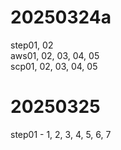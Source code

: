 # 20250324a

step01, 02 <br>
aws01, 02, 03, 04, 05 <br>
scp01, 02, 03, 04, 05

# 20250325
step01 - 1, 2, 3, 4, 5, 6, 7
